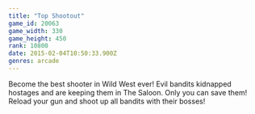 ```yaml
---
title: "Top Shootout"
game_id: 20063
game_width: 330
game_height: 450
rank: 10800
date: 2015-02-04T10:50:33.900Z
genres: arcade
---
```

Become the best shooter in Wild West ever! Evil bandits kidnapped hostages and are keeping them in The Saloon.
Only you can save them! Reload your gun and shoot up all bandits with their bosses!